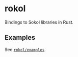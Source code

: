 # rokol

Bindings to Sokol libraries in Rust.

## Examples

See [`rokol/examples`](https://github.com/toyboot4e/rokol/tree/master/rokol/examples).

